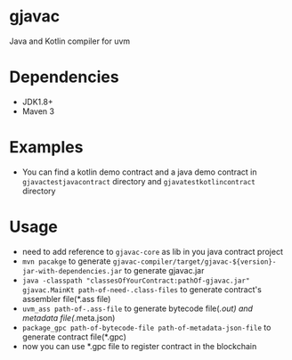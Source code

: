 # gjavac

Java and Kotlin compiler for uvm

# Dependencies

* JDK1.8+
* Maven 3

# Examples

* You can find a kotlin demo contract and a java demo contract in `gjavactestjavacontract` directory and `gjavatestkotlincontract` directory

# Usage

* need to add reference to `gjavac-core` as lib in you java contract project
* `mvn pacakge` to generate `gjavac-compiler/target/gjavac-${version}-jar-with-dependencies.jar` to generate gjavac.jar
* `java -classpath "classesOfYourContract:pathOf-gjavac.jar" gjavac.MainKt path-of-need-.class-files` to generate contract's assembler file(*.ass file)
* `uvm_ass path-of-.ass-file` to generate bytecode file(*.out) and metadata file(*.meta.json)
* `package_gpc path-of-bytecode-file path-of-metadata-json-file` to generate contract file(*.gpc)
* now you can use *.gpc file to register contract in the blockchain
